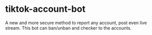 # tiktok-account-bot
A new and more secure method to report any account, post even live stream. This bot can ban/unban and checker to the accounts.
